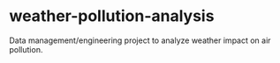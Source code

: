 # weather-pollution-analysis
Data management/engineering project to analyze weather impact on air pollution.
